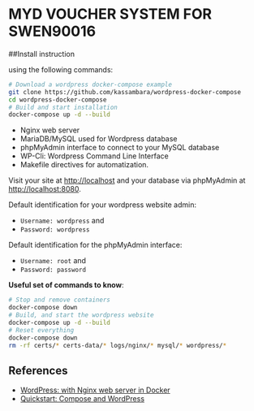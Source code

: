 
<!-- README.md is generated from README.Rmd. Please edit that file -->

# MYD VOUCHER SYSTEM FOR SWEN90016

##Install instruction

using the following commands:

``` bash
# Download a wordpress docker-compose example
git clone https://github.com/kassambara/wordpress-docker-compose
cd wordpress-docker-compose
# Build and start installation
docker-compose up -d --build
```

 - Nginx web server
  - MariaDB/MySQL used for Wordpress database
  - phpMyAdmin interface to connect to your MySQL database
  - WP-Cli: Wordpress Command Line Interface
  - Makefile directives for automatization.


Visit your site at <http://localhost> and your database via phpMyAdmin
at <http://localhost:8080>.

Default identification for your wordpress website admin:

  - `Username: wordpress` and
  - `Password: wordpress`

Default identification for the phpMyAdmin interface:

  - `Username: root` and
  - `Password: password`

**Useful set of commands to know**:

``` bash
# Stop and remove containers
docker-compose down
# Build, and start the wordpress website
docker-compose up -d --build
# Reset everything
docker-compose down
rm -rf certs/* certs-data/* logs/nginx/* mysql/* wordpress/*
```

## References

  - [WordPress: with Nginx web server in
    Docker](https://github.com/mjstealey/wordpress-nginx-docker)
  - [Quickstart: Compose and
    WordPress](https://docs.docker.com/compose/wordpress/)

